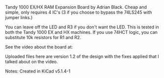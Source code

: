 Tandy 1000 EX/HX RAM Expansion Board by Adrian Black. Cheap and simple, only requires 4 IC's (3 if you choose to bypass the 74LS245 with jumper links.)

You can leave off the LED and R3 if you don't want the LED. This is tested in both the Tandy 1000 EX and HX machines. If you use 74HCT logic, you can substitute 10k resistors for R1 and R2.

See the video about the board at:

Uploaded files here are version 1.2 of the design with the fixes applied that I talked about on the video.

Notes:
Created in KiCad v5.1.4-1

